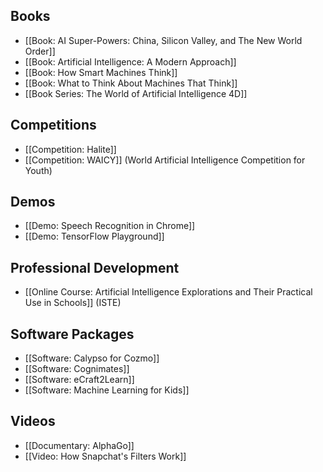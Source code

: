 ## Books
* [[Book: AI Super-Powers: China, Silicon Valley, and The New World Order]]
* [[Book: Artificial Intelligence: A Modern Approach]]
* [[Book: How Smart Machines Think]]
* [[Book: What to Think About Machines That Think]]
* [[Book Series: The World of Artificial Intelligence 4D]]

## Competitions
* [[Competition: Halite]]
* [[Competition: WAICY]] (World Artificial Intelligence Competition for Youth)

## Demos
* [[Demo: Speech Recognition in Chrome]]
* [[Demo: TensorFlow Playground]]

## Professional Development
* [[Online Course: Artificial Intelligence Explorations and Their Practical Use in Schools]] (ISTE)

## Software Packages
* [[Software: Calypso for Cozmo]]
* [[Software: Cognimates]]
* [[Software: eCraft2Learn]]
* [[Software: Machine Learning for Kids]]

## Videos
* [[Documentary: AlphaGo]]
* [[Video: How Snapchat's Filters Work]]
